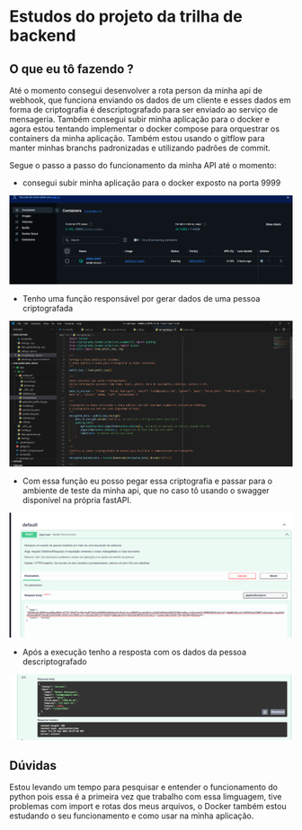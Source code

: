# Estudos do projeto da trilha de backend

## O que eu tô fazendo ?
Até o momento consegui desenvolver a rota person da minha api de webhook, que funciona enviando os dados de um cliente e esses dados em forma de criptografia é descriptografado para ser enviado ao serviço de mensageria. Também consegui subir minha aplicação para o docker e agora estou tentando implementar o docker compose para orquestrar os containers da minha aplicação. Também estou usando o gitflow para manter minhas branchs padronizadas e utilizando padrões de commit. 

Segue o passo a passo do funcionamento da minha API até o momento:

- consegui subir minha aplicação para o docker exposto na porta 9999

![alt text](image-2.png)

- Tenho uma função responsável por gerar dados de uma pessoa criptografada

![alt text](image.png)

- Com essa função eu posso pegar essa criptografia e passar para o ambiente de teste da minha api, que no caso tô usando o swagger disponível na própria fastAPI. 

![alt text](image-1.png)

- Após a execução tenho a resposta com os dados da pessoa descriptografado

![alt text](image-3.png)

## Dúvidas

Estou levando um tempo para pesquisar e entender o funcionamento do python pois essa é a primeira vez que trabalho com essa limguagem, tive problemas com import e rotas dos meus arquivos, o Docker também estou estudando o seu funcionamento e como usar na minha aplicação. 

